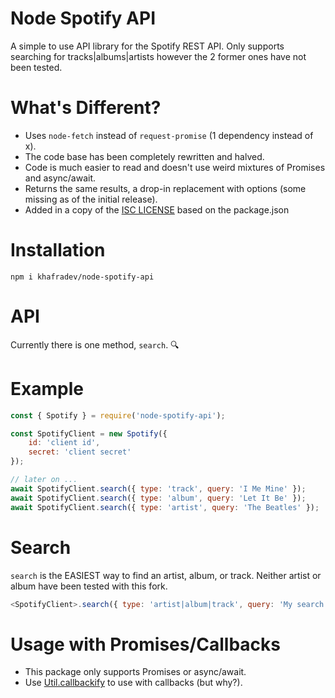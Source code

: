 # Node Spotify API

A simple to use API library for the Spotify REST API.
Only supports searching for tracks|albums|artists however the 2 former ones have not been tested. 

# What's Different?
* Uses ``node-fetch`` instead of ``request-promise`` (1 dependency instead of x).
* The code base has been completely rewritten and halved.
* Code is much easier to read and doesn't use weird mixtures of Promises and async/await.
* Returns the same results, a drop-in replacement with options (some missing as of the initial release).
* Added in a copy of the [ISC LICENSE](./LICENSE) based on the package.json 

# Installation

``npm i khafradev/node-spotify-api``

# API

Currently there is one method, ``search``. 🔍

# Example

```js
const { Spotify } = require('node-spotify-api');

const SpotifyClient = new Spotify({
    id: 'client id',
    secret: 'client secret'
});

// later on ...
await SpotifyClient.search({ type: 'track', query: 'I Me Mine' });
await SpotifyClient.search({ type: 'album', query: 'Let It Be' });
await SpotifyClient.search({ type: 'artist', query: 'The Beatles' });
```

# Search

``search`` is the EASIEST way to find an artist, album, or track.
Neither artist or album have been tested with this fork.

```js
<SpotifyClient>.search({ type: 'artist|album|track', query: 'My search query' });
```

# Usage with Promises/Callbacks
* This package only supports Promises or async/await.
* Use [Util.callbackify](https://nodejs.org/api/util.html#util_util_callbackify_original) to use with callbacks (but why?).
